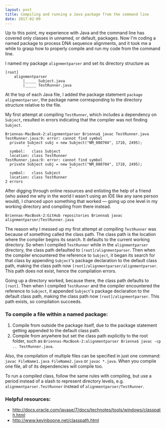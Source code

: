 ```yaml
---
layout: post
title: Compiling and running a Java package from the command line
date: 2017-02-09
---
```


Up to this point, my experience with Java and the command line has covered only classes in unnamed, or default, packages. Now I'm coding a named package to process DNA sequence alignments, and it took me a while to grasp how to properly compile and run my code from the command line. 

I named my package `alignmentparser` and set its directory structure as

    [root]
        alignmentparser
            |_____ Subject.java
            |_____ TestRunner.java

At the top of each Java file, I added the package statement `package alignmentparser`, the package name corresponding to the directory structure relative to the file. 

My first attempt at compiling `TestRunner`, which includes a dependency on `Subject`, resulted in errors indicating that the compiler was not finding `Subject`.

    Briennas-MacBook-2:alignmentparser Brienna$ javac TestRunner.java
    TestRunner.java:9: error: cannot find symbol
      private Subject subj = new Subject("NM_080704", 1710, 2495);
              ^
      symbol:   class Subject
      location: class TestRunner
    TestRunner.java:9: error: cannot find symbol
      private Subject subj = new Subject("NM_080704", 1710, 2495);
                                 ^
      symbol:   class Subject
      location: class TestRunner
    2 errors

After digging through online resources and enlisting the help of a friend (who asked me why in the world I wasn't using an IDE like any sane person would), I chanced upon something that worked — going up one level in my working directory and compiling from there instead. 

    Briennas-MacBook-2:GitHub repositories Brienna$ javac alignmentparser/TestRunner.java

The reason why I messed up my first attempt at compiling `TestRunner` was because of something called the class path. The class path is the location where the compiler begins its search. It defaults to the current working directory. So when I compiled `TestRunner` while in the `alignmentparser` directory, the class path defaulted to `[root]/alignmentparser`. Then when the compiler encountered the reference to `Subject`, it began its search for that class by appending `Subject`'s package declaration to the default class path, making the class path now `[root]/alignmentparser/alignmentparser`. This path does not exist, hence the compilation errors.

Going up a directory worked, because there, the class path defaults to `[root]`. Then when I compiled `TestRunner` and the compiler encountered the reference to `Subject`, it appended `Subject`'s package declaration to the default class path, making the class path now `[root]/alignmentparser`. This path exists, so compilation succeeds.

### To compile a file within a named package:

1. Compile from outside the package itself, due to the package statement getting appended to the default class path. 
2. Compile from anywhere but set the class path explicitly to the root folder, such as `Briennas-MacBook-2:alignmentparser Brienna$ javac -cp .. TestRunner.java`.

Also, the compilation of multiple files can be specified in just one command: `javac FileName1.java FileName2.java` or `javac *.java`. When you compile one file, all of its dependencies will compile too.

To run a compiled class, follow the same rules with compiling, but use a period instead of a slash to represent directory levels, e.g. `alignmentparser.TestRunner` instead of `alignmentparser/TestRunner`. 

### Helpful resources:
- http://docs.oracle.com/javase/7/docs/technotes/tools/windows/classpath.html
- http://www.kevinboone.net/classpath.html



